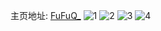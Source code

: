 主页地址: [FuFuQ_](https://weibo.com/u/7030603354) 
![1](https://wx4.sinaimg.cn/mw2000/007FNH6igy1h9t111xnmdj30tz0n5dht.jpg) 
![2](https://wx4.sinaimg.cn/mw2000/007FNH6igy1h9sx5y40pkj31400u0dm1.jpg) 
![3](https://wx4.sinaimg.cn/mw2000/007FNH6igy1h9sx5yfon5j30u0140n59.jpg) 
![4](https://wx4.sinaimg.cn/mw2000/007FNH6igy1h7s3viuxrwj30d50hjjs8.jpg) 
